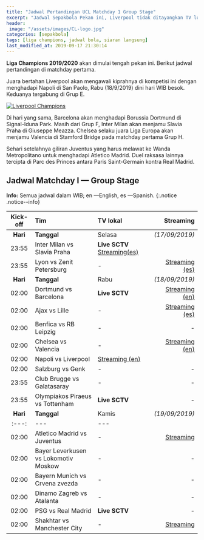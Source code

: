```yaml
---
title: "Jadwal Pertandingan UCL Matchday 1 Group Stage"
excerpt: "Jadwal Sepakbola Pekan ini, Liverpool tidak ditayangkan TV lokal"
header:
 image: "/assets/images/CL-logo.jpg"
categories: [sepakbola]
tags: [liga champions, jadwal bola, siaran langsung]
last_modified_at: 2019-09-17 21:30:14
---
```


**Liga Champions 2019/2020** akan dimulai tengah pekan ini. Berikut jadwal pertandingan di matchday pertama.

Juara bertahan Liverpool akan mengawali kiprahnya di kompetisi ini dengan menghadapi Napoli di San Paolo, Rabu (18/9/2019) dini hari WIB besok. Keduanya tergabung di Grup E.

[![Liverpool Champions](https://i0.wp.com/knoacc.github.io/catetan/assets/images/Liverpool.jpg?resize=640,360)](/assets/images/Liverpool.jpg)

Di hari yang sama, Barcelona akan menghadapi Borussia Dortmund di Signal-Iduna Park. Masih dari Grup F, Inter Milan akan menjamu Slavia Praha di Giuseppe Meazza. Chelsea selaku juara Liga Europa akan menjamu Valencia di Stamford Bridge pada matchday pertama Grup H.

Sehari setelahnya giliran Juventus yang harus melawat ke Wanda Metropolitano untuk menghadapi Atletico Madrid. Duel raksasa lainnya tercipta di Parc des Princes antara Paris Saint-Germain kontra Real Madrid.

## Jadwal Matchday I — Group Stage

**Info:** Semua jadwal dalam WIB; en —English, es —Spanish.
{:.notice .notice--info}

|Kick-off|Tim|TV lokal|Streaming|
|:---:|:---|:---|---:|
|**Hari**|**Tanggal**|Selasa|_(17/09/2019)_|
|23:55|Inter Milan vs Slavia Praha|**Live SCTV** [Streaming(es)](/channel-3/)|
|23:55|Lyon vs Zenit Petersburg|-|[Streaming (es)](/channel-4/)|
|**Hari**|**Tanggal**|Rabu|_(18/09/2019)_|
|02:00|Dortmund vs Barcelona|**Live SCTV**|[Streaming (en)](/channel-6/)|
|02:00|Ajax vs Lille|-|[Streaming (es)](/channel-5/)|
|02:00|Benfica vs RB Leipzig|-|-|
|02:00|Chelsea vs Valencia|-|[Streaming (en)](/channel-7/)|
|02:00|Napoli vs Liverpool|[Streaming (en)](/channel-8/)|
|02:00|Salzburg vs Genk|-|-|
|23:55|Club Brugge vs Galatasaray|-|-|
|23:55|Olympiakos Piraeus vs Tottenham|**Live SCTV**|-|
|**Hari**|**Tanggal**|Kamis|_(19/09/2019)_|
|:---:|---|---|
|02:00|Atletico Madrid vs Juventus|-|[Streaming](#juventus)|
|02:00|Bayer Leverkusen vs Lokomotiv Moskow|-|-|
|02:00|Bayern Munich vs Crvena zvezda|-|-|
|02:00|Dinamo Zagreb vs Atalanta|-|-|
|02:00|PSG vs Real Madrid|**Live SCTV**|-|
|02:00|Shakhtar vs Manchester City|-|[Streaming](#city)|
